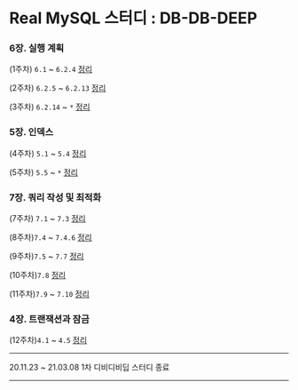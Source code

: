 # Real MySQL 스터디 : DB-DB-DEEP

### 6장. 실행 계획

(1주차) `6.1` ~ `6.2.4`  [정리](6/6.1_6.2.4/README.md)

(2주차) `6.2.5` ~ `6.2.13` [정리](6/6.2.5_6.2.13/README.md)

(3주차) `6.2.14` ~ `*` [정리](https://github.com/gazi-gazi/real-mysql/blob/main/6/6.3_*/README.md)

### 5장. 인덱스

(4주차) `5.1` ~ `5.4` [정리](https://github.com/gazi-gazi/real-mysql/blob/main/5/5.1_5.4/README.md)

(5주차) `5.5` ~ `*` [정리](https://github.com/gazi-gazi/real-mysql/blob/main/5/5.5_*/README.md)

### 7장. 쿼리 작성 및 최적화

(7주차) `7.1` ~ `7.3` [정리](https://github.com/gazi-gazi/real-mysql/blob/main/7/7.1_7.3/README.md)

(8주차)`7.4` ~ `7.4.6` [정리](https://github.com/gazi-gazi/real-mysql/blob/main/7/7.4.7_7.4.12/7.4.7_7.4.12_toneypakry.md)

(9주차)`7.5` ~ `7.7` [정리](https://github.com/gazi-gazi/real-mysql/blob/main/7/7.5_7.7/7.5_7.7_lxxjn0.md)

(10주차)`7.8` [정리](https://github.com/gazi-gazi/real-mysql/blob/main/7/7.8/7.8_lxxjn0.md)

(11주차)`7.9` ~ `7.10` [정리](https://github.com/gazi-gazi/real-mysql/tree/main/7/7.9_7.10/7.9_lavine.md)


### 4장. 트랜잭션과 잠금

(12주차)`4.1` ~ `4.5` [정리](https://github.com/gazi-gazi/real-mysql/blob/main/4/4.1_4.5_yebink.md)

---

20.11.23 ~ 21.03.08 1차 디비디비딥 스터디 종료 

---

